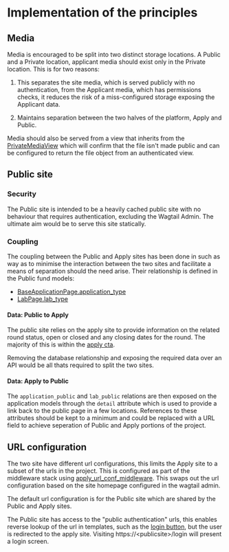 # Implementation of the principles

## Media

Media is encouraged to be split into two distinct storage locations. A Public and a Private location, applicant media should exist only in the Private location. This is for two reasons:

1. This separates the site media, which is served publicly with no authentication, from the Applicant media, which has permissions checks, it reduces the risk of a miss-configured storage exposing the Applicant data.

2. Maintains separation between the two halves of the platform, Apply and Public.

Media should also be served from a view that inherits from the [PrivateMediaView](https://github.com/OpenTechFund/hypha/blob/master/hypha/apply/utils/storage.py) which will confirm that the file isn't made public and can be configured to return the file object from an authenticated view.

## Public site

### Security
The Public site is intended to be a heavily cached public site with no behaviour that requires authentication, excluding the Wagtail Admin. The ultimate aim would be to serve this site statically. 

### Coupling
The coupling between the Public and Apply sites has been done in such as way as to minimise the interaction between the two sites and facilitate a means of separation should the need arise. Their relationship is defined in the Public fund models:

* [BaseApplicationPage.application_type](https://github.com/OpenTechFund/hypha/blob/master/hypha/public/funds/models.py)
* [LabPage.lab_type](https://github.com/OpenTechFund/hypha/blob/master/hypha/public/funds/models.py)

#### Data: Public to Apply
The public site relies on the apply site to provide information on the related round status, open or closed and any closing dates for the round. The majority of this is within the [apply cta](https://github.com/OpenTechFund/hypha/blob/master/hypha/public/funds/templates/public_funds/includes/fund_apply_cta.html). 

Removing the database relationship and exposing the required data over an API would be all thats required to split the two sites.

#### Data: Apply to Public
The `application_public` and `lab_public` relations are then exposed on the application models through the `detail` attribute which is used to provide a link back to the public page in a few locations. References to these attributes should be kept to a minimum and could be replaced with a URL field to achieve seperation of Public and Apply portions of the project.

## URL configuration

The two site have different url configurations, this limits the Apply site to a subset of the urls in the project. This is configured as part of the middleware stack using [apply_url_conf_middleware](https://github.com/OpenTechFund/hypha/blob/master/hypha/apply/middleware.py). This swaps out the url configuration based on the site homepage configured in the wagtail admin.

The default url configuration is for the Public site which are shared by the Public and Apply sites.

The Public site has access to the "public authentication" urls, this enables reverse lookup of the url in templates, such as the [login button](https://github.com/OpenTechFund/hypha/blob/master/hypha/public/utils/templates/utils/includes/login_button.html), but the user is redirected to the apply site. Visiting https://<publicsite\>/login will present a login screen.
